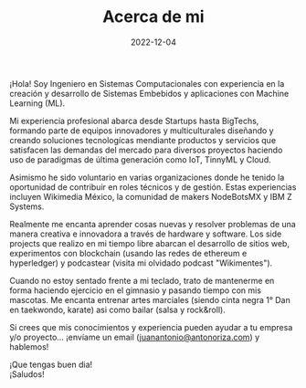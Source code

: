 ﻿---
title: "Acerca de mi"
date: 2022-12-04
draft: false
description: "Acerca de mi"
images: [""]
---

¡Hola! Soy Ingeniero en Sistemas Computacionales con experiencia en la creación y desarrollo de Sistemas Embebidos y  aplicaciones con Machine Learning (ML).

Mi experiencia profesional abarca desde Startups hasta BigTechs, formando parte de equipos innovadores y multiculturales diseñando y creando soluciones tecnologícas mendiante productos y servicios que satisfacen las demandas del mercado para diversos proyectos haciendo uso de paradigmas de última generación como IoT, TinnyML y Cloud.

Asimismo he sido voluntario en varias organizaciones donde he tenido la oportunidad de contribuir en roles técnicos y de gestión. Estas experiencias incluyen Wikimedia México, la comunidad de makers NodeBotsMX  y IBM Z Systems.

Realmente me encanta aprender cosas nuevas y resolver problemas de una manera creativa e innovadora a través de hardware y software. Los side projects que realizo en mi tiempo libre abarcan el desarrollo de sitios web, experimentos con blockchain (usando las redes de ethereum e hyperledger) y podcastear (visita mi olvidado podcast  "Wikimentes").

Cuando no estoy sentado frente a mi teclado, trato de mantenerme en forma haciendo ejercicio en el gimnasio y pasando tiempo con mis mascotas. Me encanta entrenar artes marciales (siendo cinta negra 1° Dan en taekwondo, karate) asi como bailar (salsa y rock&roll).

Si crees que mis conocimientos y experiencia pueden ayudar a tu empresa y/o proyecto... ¡envíame un email (juanantonio@antonoriza.com) y hablemos!

¡Que tengas buen dia!<br/>
¡Saludos!